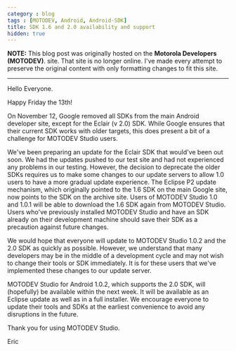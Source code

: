 ```yaml
---
category : blog
tags : [MOTODEV, Android, Android-SDK]
title: SDK 1.6 and 2.0 availability and support
hidden: true
---
```

**NOTE:** This blog post was originally hosted on the **Motorola Developers (MOTODEV)**. site. That site is no longer online. I've made every attempt to preserve the original content with only formatting changes to fit this site.

---

Hello Everyone.

Happy Friday the 13th!

On November 12, Google removed all SDKs from the main Android developer
site, except for the Eclair (v 2.0) SDK. While Google ensures that their
current SDK works with older targets, this does present a bit of a
challenge for MOTODEV Studio users.

We've been preparing an update for the Eclair SDK that would've been out
soon. We had the updates pushed to our test site and had not experienced
any problems in our testing. However, the decision to deprecate the
older SDKs requires us to make some changes to our update servers to
allow 1.0 users to have a more gradual update experience. The Eclipse P2
update mechanism, which originally pointed to the 1.6 SDK on the main
Google site, now points to the SDK on the archive site. Users of MOTODEV
Studio 1.0 and 1.0.1 will be able to download the 1.6 SDK again from
MOTODEV Studio. Users who've previously installed MOTODEV Studio and
have an SDK already on their development machine should save their SDK
as a precaution against future changes.

We would hope that everyone will update to MOTODEV Studio 1.0.2 and the
2.0 SDK as quickly as possible. However, we understand that many
developers may be in the middle of a development cycle and may not wish
to change their tools or SDK immediately. It is for these users that
we've implemented these changes to our update server.

MOTODEV Studio for Android 1.0.2, which supports the 2.0 SDK, will
(hopefully) be available within the next week. It will be available as
an Eclipse update as well as in a full installer. We encourage everyone
to update their tools and SDKs at the earliest convenience to avoid any
disruptions in the future.

Thank you for using MOTODEV Studio.

Eric
